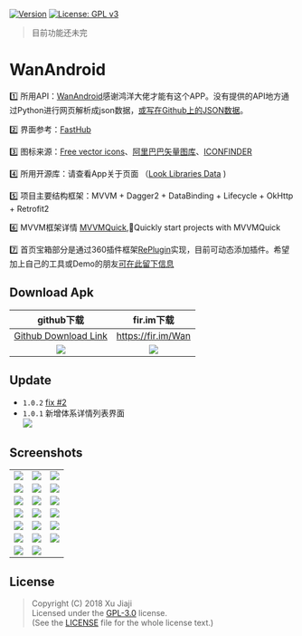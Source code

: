 [![Version](https://img.shields.io/badge/version-1.0.2-green.svg)]() [![License: GPL v3](https://img.shields.io/badge/License-GPL%20v3-blue.svg)](https://www.gnu.org/licenses/gpl-3.0)

> 目前功能还未完

# WanAndroid
1️⃣  所用API：[WanAndroid](http://www.wanandroid.com/)感谢鸿洋大佬才能有这个APP。没有提供的API地方通过Python进行网页解析成json数据，[或写在Github上的JSON数据](https://github.com/xujiaji/WanAndroid/tree/master/json)。

2️⃣  界面参考：[FastHub](https://github.com/k0shk0sh/FastHub)

3️⃣  图标来源：[Free vector icons](https://www.flaticon.com)、[阿里巴巴矢量图库](http://www.iconfont.cn/)、[ICONFINDER](https://www.iconfinder.com)

4️⃣  所用开源库：请查看App关于页面 （[Look Libraries Data](https://github.com/xujiaji/WanAndroid/blob/master/json/licenses.json) )

5️⃣  项目主要结构框架：MVVM + Dagger2 + DataBinding + Lifecycle + OkHttp + Retrofit2

6️⃣  MVVM框架详情 [MVVMQuick](https://github.com/xujiaji/MVVMQuick),🚀Quickly start projects with MVVMQuick

7️⃣  首页宝箱部分是通过360插件框架[RePlugin](https://github.com/Qihoo360/RePlugin)实现，目前可动态添加插件。希望加上自己的工具或Demo的朋友[可在此留下信息](https://github.com/xujiaji/WanAndroid/issues/1)

## Download Apk
|github下载|fir.im下载|
|:-:|:-:|
|[Github Download Link](https://github.com/xujiaji/WanAndroid/releases/download/v1.0.2/app-release.apk)|https://fir.im/Wan |
|![](https://raw.githubusercontent.com/xujiaji/xujiaji.github.io/pictures/wanandroid/download_qr.png) |![](https://raw.githubusercontent.com/xujiaji/xujiaji.github.io/pictures/wanandroid/download_by_fir.png)|

## Update
- `1.0.2` [fix #2](https://github.com/xujiaji/WanAndroid/issues/2)
- `1.0.1` 新增体系详情列表界面<br>
![](https://raw.githubusercontent.com/xujiaji/xujiaji.github.io/pictures/wanandroid/update/update_1_0_1.gif)

## Screenshots
||||
|-|-|-|
|![](https://raw.githubusercontent.com/xujiaji/xujiaji.github.io/pictures/wanandroid/screen/a.png)|![](https://raw.githubusercontent.com/xujiaji/xujiaji.github.io/pictures/wanandroid/screen/b.png)|![](https://raw.githubusercontent.com/xujiaji/xujiaji.github.io/pictures/wanandroid/screen/c.png)|
|![](https://raw.githubusercontent.com/xujiaji/xujiaji.github.io/pictures/wanandroid/screen/d.png)|![](https://raw.githubusercontent.com/xujiaji/xujiaji.github.io/pictures/wanandroid/screen/e.png)|![](https://raw.githubusercontent.com/xujiaji/xujiaji.github.io/pictures/wanandroid/screen/f.png)|
|![](https://raw.githubusercontent.com/xujiaji/xujiaji.github.io/pictures/wanandroid/screen/g.png)|![](https://raw.githubusercontent.com/xujiaji/xujiaji.github.io/pictures/wanandroid/screen/h.png)|![](https://raw.githubusercontent.com/xujiaji/xujiaji.github.io/pictures/wanandroid/screen/i.png)|
|![](https://raw.githubusercontent.com/xujiaji/xujiaji.github.io/pictures/wanandroid/screen/j.png)|![](https://raw.githubusercontent.com/xujiaji/xujiaji.github.io/pictures/wanandroid/screen/k.png)|![](https://raw.githubusercontent.com/xujiaji/xujiaji.github.io/pictures/wanandroid/screen/l.png)|
|![](https://raw.githubusercontent.com/xujiaji/xujiaji.github.io/pictures/wanandroid/screen/m.png)|![](https://raw.githubusercontent.com/xujiaji/xujiaji.github.io/pictures/wanandroid/screen/n.png)|![](https://raw.githubusercontent.com/xujiaji/xujiaji.github.io/pictures/wanandroid/screen/o.png)|
|![](https://raw.githubusercontent.com/xujiaji/xujiaji.github.io/pictures/wanandroid/screen/p.png)|![](https://raw.githubusercontent.com/xujiaji/xujiaji.github.io/pictures/wanandroid/screen/q.png)|![](https://raw.githubusercontent.com/xujiaji/xujiaji.github.io/pictures/wanandroid/screen/r.png)|
|![](https://raw.githubusercontent.com/xujiaji/xujiaji.github.io/pictures/wanandroid/screen/s.png)|![](https://raw.githubusercontent.com/xujiaji/xujiaji.github.io/pictures/wanandroid/screen/z.gif)||


## License
> Copyright (C) 2018 Xu Jiaji  
> Licensed under the [GPL-3.0](https://www.gnu.org/licenses/gpl.html) license.  
> (See the [LICENSE](https://github.com/xujiaji/WanAndroid/blob/master/LICENSE) file for the whole license text.)
